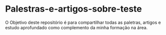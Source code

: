 # Palestras-e-artigos-sobre-teste

O Objetivo deste repositório é para compartilhar todas as paletras, artigos e estudo aprofundado como complemento da minha formação na área.
